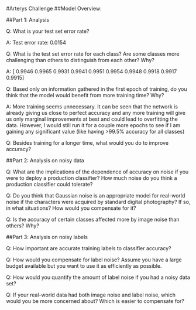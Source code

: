 #Arterys Challenge
##Model Overview:

##Part 1: Analysis


Q: What is your test set error rate?

A: Test error rate: 0.0154

Q: What is the test set error rate for each class? Are some classes more challenging than others to distinguish from each other? Why?

A: [ 0.9946  0.9965  0.9931  0.9941  0.9951  0.9954  0.9948  0.9918  0.9917 0.9915]


Q: Based only on information gathered in the first epoch of training, do you think that the model would benefit from more training time? Why?

A: More training seems unnecessary. It can be seen that the network is already giving us close to perfect accuracy and any more training will give us only marginal improvements at best and could lead to overfitting the data. However, I would still run it for a couple more epochs to see if I am gaining any significant value (like having >99.5% accuracy for all classes)

Q: Besides training for a longer time, what would you do to improve accuracy?


##Part 2: Analysis on noisy data


Q: What are the implications of the dependence of accuracy on noise if you were to deploy a production classifier? How much noise do you think a production classifier could tolerate?

Q: Do you think that Gaussian noise is an appropriate model for real-world noise if the characters were acquired by standard digital photography? If so, in what situations? How would you compensate for it?

Q: Is the accuracy of certain classes affected more by image noise than others? Why?


##Part 3: Analysis on noisy labels


Q: How important are accurate training labels to classifier accuracy?

Q: How would you compensate for label noise? Assume you have a large budget available but you want to use it as efficiently as possible.


Q: How would you quantify the amount of label noise if you had a noisy data set?

Q: If your real-world data had both image noise and label noise, which would you be more concerned about? Which is easier to compensate for?
